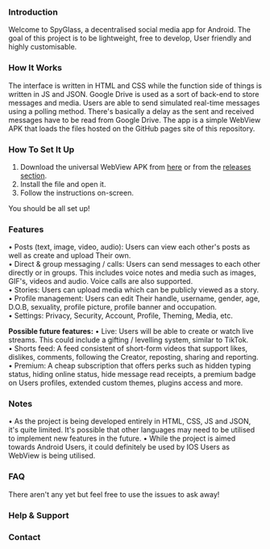### Introduction
Welcome to SpyGlass, a decentralised social media app for Android. The goal of this project is to be lightweight, free to develop, User friendly and highly customisable.

### How It Works
The interface is written in HTML and CSS while the function side of things is written in JS and JSON. Google Drive is used as a sort of back-end to store messages and media. Users are able to send simulated real-time messages using a polling method. There's basically a delay as the sent and received messages have to be read from Google Drive.
The app is a simple WebView APK that loads the files hosted on the GitHub pages site of this repository.

### How To Set It Up
1. Download the universal WebView APK from [here](https://google.com/404) or from the [releases section](https://google.com/404).
2. Install the file and open it.
3. Follow the instructions on-screen.

You should be all set up!

### Features
• Posts (text, image, video, audio): Users can view each other's posts as well as create and upload Their own.  
• Direct & group messaging / calls: Users can send messages to each other directly or in groups. This includes voice notes and media such as images, GIF's, videos and audio. Voice calls are also supported.  
• Stories: Users can upload media which can be publicly viewed as a story.  
• Profile management: Users can edit Their handle, username, gender, age, D.O.B, sexuality, profile picture, profile banner and occupation.  
• Settings: Privacy, Security, Account, Profile, Theming, Media, etc.

**Possible future features:**
• Live: Users will be able to create or watch live streams. This could include a gifting / levelling system, similar to TikTok.  
• Shorts feed: A feed consistent of short-form videos that support likes, dislikes, comments, following the Creator, reposting, sharing and reporting.  
• Premium: A cheap subscription that offers perks such as hidden typing status, hiding online status, hide message read receipts, a premium badge on Users profiles, extended custom themes, plugins access and more.

### Notes
• As the project is being developed entirely in HTML, CSS, JS and JSON, it's quite limited. It's possible that other languages may need to be utilised to implement new features in the future.
• While the project is aimed towards Android Users, it could definitely be used by IOS Users as WebView is being utilised.

### FAQ
There aren't any yet but feel free to use the issues to ask away!

### Help & Support
### Contact
